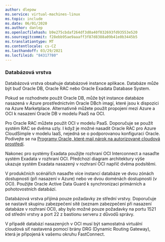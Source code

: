```yaml
---
author: dlepow
ms.service: virtual-machines-linux
ms.topic: include
ms.date: 06/01/2020
ms.author: danlep
ms.openlocfilehash: b9e275cbdaf264df3d0a40f032693fd93553e520
ms.sourcegitcommit: f28ebb95ae9aaaff3f87d8388a09b41e0b3445b5
ms.translationtype: MT
ms.contentlocale: cs-CZ
ms.lasthandoff: 03/29/2021
ms.locfileid: "84317780"
---
```

### <a name="database-tier"></a>Databázová vrstva

Databázová vrstva obsahuje databázové instance aplikace. Databáze může být buď Oracle DB, Oracle RAC nebo Oracle Exadata Database System. 

Pokud se rozhodnete použít Oracle DB, může být instance databáze nasazená v Azure prostřednictvím Oracle DBch imagí, které jsou k dispozici na Azure Marketplace. Alternativně můžete použít propojení mezi Azure a OCI k nasazení Oracle DB v modelu PaaS na OCI.

Pro Oracle RAC můžete použít OCI v modelu PaaS. Doporučuje se použít systém RAC se dvěma uzly. I když je možné nasadit Oracle RAC pro Azure CloudSimple v modelu IaaS, nejedná se o podporovanou konfiguraci Oracle. Podívejte se na [Programy Oracle, které mají nárok na autorizované cloudová prostředí](http://www.oracle.com/us/corporate/pricing/authorized-cloud-environments-3493562.pdf).

Nakonec pro systémy Exadata použijte rozhraní OCI Interconnect a nasaďte systém Exadata v rozhraní OCI. Předchozí diagram architektury výše ukazuje systém Exadata nasazený v rozhraní OCI napříč dvěma podsítěmi.

V produkčních scénářích nasaďte více instancí databáze ve dvou zónách dostupnosti (při nasazení v Azure) nebo ve dvou doménách dostupnosti (v OCI). Použijte Oracle Active Data Guard k synchronizaci primárních a pohotovostních databází.

Databázová vrstva přijímá pouze požadavky ze střední vrstvy. Doporučuje se nastavit skupinu zabezpečení sítě (seznam zabezpečení při nasazení databáze v rozhraní OCI), aby bylo možné pouze požadavky na portu 1521 od střední vrstvy a port 22 z bastionu serveru z důvodů správy.

V případě databází nasazených v OCI musí být samostatná virtuální cloudová síť nastavená pomocí brány DRG (Dynamic Routing Gateway), která je připojená k vašemu okruhu FastConnect.